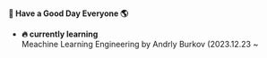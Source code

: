 **🌈 Have a Good Day Everyone 🌎**

- **🔥 currently learning**\
  Meachine Learning Engineering by Andrly Burkov (2023.12.23 ~

